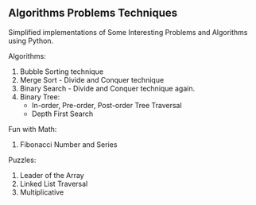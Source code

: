 Algorithms Problems Techniques
-------------------------------------

Simplified implementations of Some Interesting Problems and Algorithms using Python.

Algorithms:

1. Bubble Sorting technique
2. Merge Sort - Divide and Conquer technique
3. Binary Search - Divide and Conquer technique again.
4. Binary Tree:
	- In-order, Pre-order, Post-order Tree Traversal
	- Depth First Search

Fun with Math:

1. Fibonacci Number and Series

Puzzles:

1. Leader of the Array 
2. Linked List Traversal
3. Multiplicative

